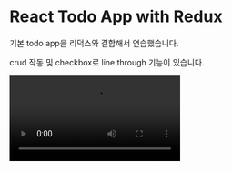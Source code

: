 # React Todo App with Redux

기본 todo app을 리덕스와 결합해서 연습했습니다.

crud 작동 및 checkbox로 line through 기능이 있습니다.



<video src="https://user-images.githubusercontent.com/108254297/235656565-215fda3e-118f-400c-aac6-7a47434ea5a4.mov" />
